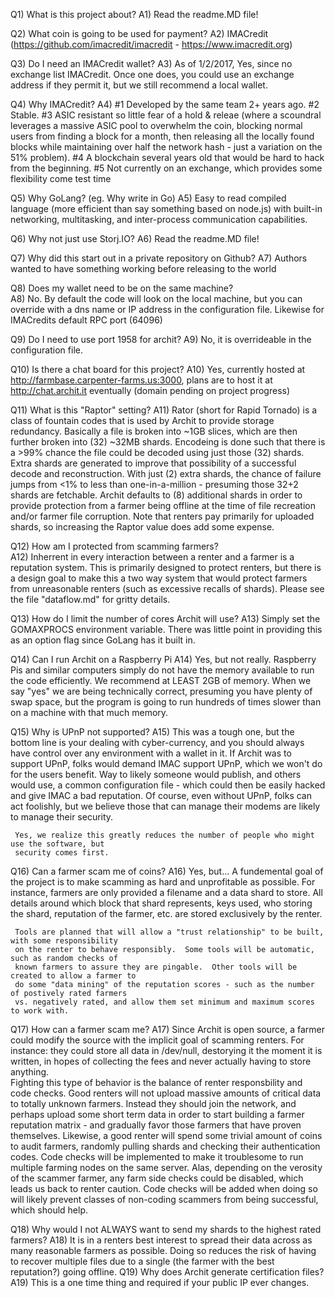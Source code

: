 Q1)  What is this project about?
A1)  Read the readme.MD file!

Q2)  What coin is going to be used for payment?
A2)  IMACredit  (https://github.com/imacredit/imacredit - https://www.imacredit.org)

Q3)  Do I need an IMACredit wallet?
A3)  As of 1/2/2017, Yes, since no exchange list IMACredit.  Once one does, you could use an
     exchange address if they permit it, but we still recommend a local wallet.

Q4)  Why IMACredit?
A4)  #1 Developed by the same team 2+ years ago.  #2 Stable.  #3 ASIC resistant so little fear
     of a hold & releae (where a scoundral leverages a massive ASIC pool to overwhelm the coin,
     blocking normal users from finding a block for a month, then releasing all the locally
     found blocks while maintaining over half the network hash - just a variation on the 51%
     problem).  #4 A blockchain several years old that would be hard to hack from the 
     beginning. #5 Not currently on an exchange, which provides some flexibility come test time

Q5)  Why GoLang? (eg. Why write in Go)
A5)  Easy to read compiled language (more efficient than say something based on node.js) with
     built-in networking, multitasking, and inter-process communication capabilities.

Q6)  Why not just use Storj.IO?
A6)  Read the readme.MD file!

Q7)  Why did this start out in a private repository on Github?
A7)  Authors wanted to have something working before releasing to the world

Q8)  Does my wallet need to be on the same machine?  
A8)  No.  By default the code will look on the local machine, but you can override with a
     dns name or IP address in the configuration file.  Likewise for IMACredits default RPC
     port (64096)

Q9)  Do I need to use port 1958 for archit?
A9)  No, it is overrideable in the configuration file.

Q10) Is there a chat board for this project?
A10) Yes, currently hosted at http://farmbase.carpenter-farms.us:3000, plans are to host it
     at http://chat.archit.it eventually (domain pending on project progress)

Q11) What is this "Raptor" setting?
A11) Rator (short for Rapid Tornado) is a class of fountain codes that is used by Archit to provide
     storage redundancy.  Basically a file is broken into ~1GB slices, which are then further broken
     into (32) ~32MB shards.   Encodeing is done such that there is a >99% chance the file could be 
     decoded using just those (32) shards.  Extra shards are generated to improve that possibility of
     a successful decode and reconstruction.  With just (2) extra shards, the chance of failure jumps 
     from <1% to less than one-in-a-million - presuming those 32+2 shards are fetchable.  Archit defaults
     to (8) additional shards in order to provide protection from a farmer being offline at the time of
     file recreation and/or farmer file corruption.  Note that renters pay primarily for uploaded shards,
     so increasing the Raptor value does add some expense.

Q12) How am I protected from scamming farmers?  
A12) Inherrent in every interaction between a renter and a farmer is a reputation system.  This is 
     primarily designed to protect renters, but there is a design goal to make this a two way system that
     would protect farmers from unreasonable renters (such as excessive recalls of shards).
     Please see the file "dataflow.md" for gritty details.

Q13) How do I limit the number of cores Archit will use?
A13) Simply set the GOMAXPROCS environment variable.  There was little point in providing this as an 
     option flag since GoLang has it built in.

Q14) Can I run Archit on a Raspberry Pi
A14) Yes, but not really.  Raspberry Pis and similar computers simply do not have the memory available
     to run the code efficiently.  We recommend at LEAST 2GB of memory.  When we say "yes" we are being
     technically correct, presuming you have plenty of swap space, but the program is going to run 
     hundreds of times slower than on a machine with that much memory.

Q15) Why is UPnP not supported?
A15) This was a tough one, but the bottom line is your dealing with cyber-currency, and you should 
     always have control over any environment with a wallet in it.  If Archit was to support UPnP,
     folks would demand IMAC support UPnP, which we won't do for the users benefit.  Way to likely
     someone would publish, and others would use, a common configuration file - which could then be
     easily hacked and give IMAC a bad reputation.  Of course, even without UPnP, folks can act foolishly,
     but we believe those that can manage their modems are likely to manage their security.

     Yes, we realize this greatly reduces the number of people who might use the software, but 
     security comes first.

Q16) Can a farmer scam me of coins?
A16) Yes, but...
     A fundemental goal of the project is to make scamming as hard and unprofitable as possible.  For
     instance, farmers are only provided a filename and a data shard to store.  All details around
     which block that shard represents, keys used, who storing the shard, reputation of the farmer, 
     etc. are stored exclusively by the renter.

     Tools are planned that will allow a "trust relationship" to be built, with some responsibility
     on the renter to behave responsibly.  Some tools will be automatic, such as random checks of
     known farmers to assure they are pingable.  Other tools will be created to allow a farmer to
     do some "data mining" of the reputation scores - such as the number of postively rated farmers
     vs. negatively rated, and allow them set minimum and maximum scores to work with.  

Q17) How can a farmer scam me?
A17) Since Archit is open source, a farmer could modify the source with the implicit goal of scamming
     renters.  For instance: they could store all data in /dev/null, destorying it the moment it
     is written, in hopes of collecting the fees and never actually having to store anything.  
     Fighting this type of behavior is the balance of renter responsbility and code checks. Good
     renters will not upload massive amounts of critical data to totally unknown farmers.  Instead
     they should join the network, and perhaps upload some short term data in order to start
     building a farmer reputation matrix - and gradually favor those farmers that have proven 
     themselves.  Likewise, a good renter will spend some trivial amount of coins to audit farmers,
     randomly pulling shards and checking their authentication codes.  Code checks will be
     implemented to make it troublesome to run multiple farming nodes on the same server.  Alas,
     depending on the verosity of the scammer farmer, any farm side checks could be disabled,
     which leads us back to renter caution.  Code checks will be added when doing so will likely
     prevent classes of non-coding scammers from being successful, which should help.

Q18) Why would I not ALWAYS want to send my shards to the highest rated farmers?
A18) It is in a renters best interest to spread their data across as many reasonable farmers as 
     possible.  Doing so reduces the risk of having to recover multiple files due to a single (the
     farmer with the best reputation?) going offline.
Q19) Why does Archit generate certification files?
A19) This is a one time thing and required if your public IP ever changes.
